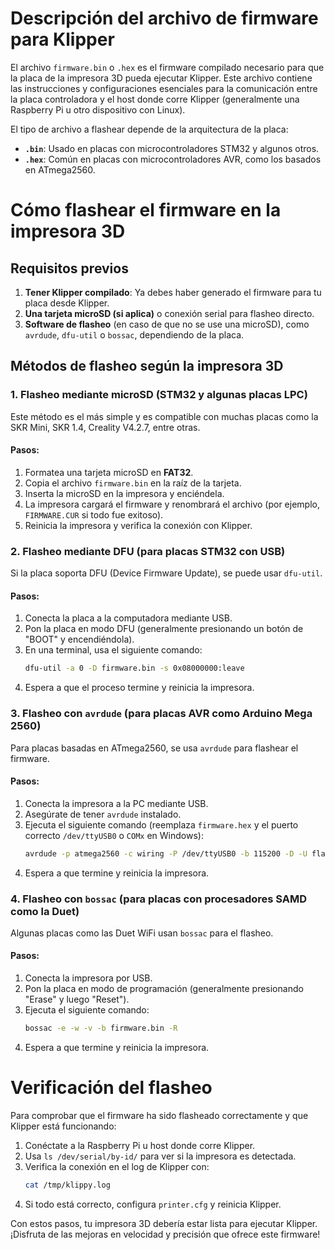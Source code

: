 # Descripción del archivo de firmware para Klipper

El archivo `firmware.bin` o `.hex` es el firmware compilado necesario para que la placa de la impresora 3D pueda ejecutar Klipper. Este archivo contiene las instrucciones y configuraciones esenciales para la comunicación entre la placa controladora y el host donde corre Klipper (generalmente una Raspberry Pi u otro dispositivo con Linux).

El tipo de archivo a flashear depende de la arquitectura de la placa:
- **`.bin`**: Usado en placas con microcontroladores STM32 y algunos otros.
- **`.hex`**: Común en placas con microcontroladores AVR, como los basados en ATmega2560.

# Cómo flashear el firmware en la impresora 3D

## Requisitos previos
1. **Tener Klipper compilado**: Ya debes haber generado el firmware para tu placa desde Klipper.
2. **Una tarjeta microSD (si aplica)** o conexión serial para flasheo directo.
3. **Software de flasheo** (en caso de que no se use una microSD), como `avrdude`, `dfu-util` o `bossac`, dependiendo de la placa.

## Métodos de flasheo según la impresora 3D

### 1. Flasheo mediante microSD (STM32 y algunas placas LPC)
Este método es el más simple y es compatible con muchas placas como la SKR Mini, SKR 1.4, Creality V4.2.7, entre otras.

#### Pasos:
1. Formatea una tarjeta microSD en **FAT32**.
2. Copia el archivo `firmware.bin` en la raíz de la tarjeta.
3. Inserta la microSD en la impresora y enciéndela.
4. La impresora cargará el firmware y renombrará el archivo (por ejemplo, `FIRMWARE.CUR` si todo fue exitoso).
5. Reinicia la impresora y verifica la conexión con Klipper.

### 2. Flasheo mediante DFU (para placas STM32 con USB)
Si la placa soporta DFU (Device Firmware Update), se puede usar `dfu-util`.

#### Pasos:
1. Conecta la placa a la computadora mediante USB.
2. Pon la placa en modo DFU (generalmente presionando un botón de "BOOT" y encendiéndola).
3. En una terminal, usa el siguiente comando:
   ```bash
   dfu-util -a 0 -D firmware.bin -s 0x08000000:leave
   ```
4. Espera a que el proceso termine y reinicia la impresora.

### 3. Flasheo con `avrdude` (para placas AVR como Arduino Mega 2560)
Para placas basadas en ATmega2560, se usa `avrdude` para flashear el firmware.

#### Pasos:
1. Conecta la impresora a la PC mediante USB.
2. Asegúrate de tener `avrdude` instalado.
3. Ejecuta el siguiente comando (reemplaza `firmware.hex` y el puerto correcto `/dev/ttyUSB0` o `COMx` en Windows):
   ```bash
   avrdude -p atmega2560 -c wiring -P /dev/ttyUSB0 -b 115200 -D -U flash:w:firmware.hex:i
   ```
4. Espera a que termine y reinicia la impresora.

### 4. Flasheo con `bossac` (para placas con procesadores SAMD como la Duet)
Algunas placas como las Duet WiFi usan `bossac` para el flasheo.

#### Pasos:
1. Conecta la impresora por USB.
2. Pon la placa en modo de programación (generalmente presionando "Erase" y luego "Reset").
3. Ejecuta el siguiente comando:
   ```bash
   bossac -e -w -v -b firmware.bin -R
   ```
4. Espera a que termine y reinicia la impresora.

# Verificación del flasheo
Para comprobar que el firmware ha sido flasheado correctamente y que Klipper está funcionando:
1. Conéctate a la Raspberry Pi u host donde corre Klipper.
2. Usa `ls /dev/serial/by-id/` para ver si la impresora es detectada.
3. Verifica la conexión en el log de Klipper con:
   ```bash
   cat /tmp/klippy.log
   ```
4. Si todo está correcto, configura `printer.cfg` y reinicia Klipper.

Con estos pasos, tu impresora 3D debería estar lista para ejecutar Klipper. ¡Disfruta de las mejoras en velocidad y precisión que ofrece este firmware!

